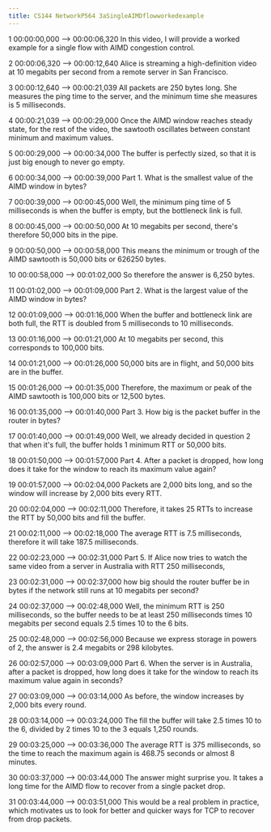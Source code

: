 ```yaml
---
title: CS144 NetworkP564 3aSingleAIMDflowworkedexample
---
```


1
00:00:00,000 --> 00:00:06,320
In this video, I will provide a worked example for a single flow with AIMD congestion control.

2
00:00:06,320 --> 00:00:12,640
Alice is streaming a high-definition video at 10 megabits per second from a remote server in San Francisco.

3
00:00:12,640 --> 00:00:21,039
All packets are 250 bytes long. She measures the ping time to the server, and the minimum time she measures is 5 milliseconds.

4
00:00:21,039 --> 00:00:29,000
Once the AIMD window reaches steady state, for the rest of the video, the sawtooth oscillates between constant minimum and maximum values.

5
00:00:29,000 --> 00:00:34,000
The buffer is perfectly sized, so that it is just big enough to never go empty.

6
00:00:34,000 --> 00:00:39,000
Part 1. What is the smallest value of the AIMD window in bytes?

7
00:00:39,000 --> 00:00:45,000
Well, the minimum ping time of 5 milliseconds is when the buffer is empty, but the bottleneck link is full.

8
00:00:45,000 --> 00:00:50,000
At 10 megabits per second, there's therefore 50,000 bits in the pipe.

9
00:00:50,000 --> 00:00:58,000
This means the minimum or trough of the AIMD sawtooth is 50,000 bits or 626250 bytes.

10
00:00:58,000 --> 00:01:02,000
So therefore the answer is 6,250 bytes.

11
00:01:02,000 --> 00:01:09,000
Part 2. What is the largest value of the AIMD window in bytes?

12
00:01:09,000 --> 00:01:16,000
When the buffer and bottleneck link are both full, the RTT is doubled from 5 milliseconds to 10 milliseconds.

13
00:01:16,000 --> 00:01:21,000
At 10 megabits per second, this corresponds to 100,000 bits.

14
00:01:21,000 --> 00:01:26,000
50,000 bits are in flight, and 50,000 bits are in the buffer.

15
00:01:26,000 --> 00:01:35,000
Therefore, the maximum or peak of the AIMD sawtooth is 100,000 bits or 12,500 bytes.

16
00:01:35,000 --> 00:01:40,000
Part 3. How big is the packet buffer in the router in bytes?

17
00:01:40,000 --> 00:01:49,000
Well, we already decided in question 2 that when it's full, the buffer holds 1 minimum RTT or 50,000 bits.

18
00:01:50,000 --> 00:01:57,000
Part 4. After a packet is dropped, how long does it take for the window to reach its maximum value again?

19
00:01:57,000 --> 00:02:04,000
Packets are 2,000 bits long, and so the window will increase by 2,000 bits every RTT.

20
00:02:04,000 --> 00:02:11,000
Therefore, it takes 25 RTTs to increase the RTT by 50,000 bits and fill the buffer.

21
00:02:11,000 --> 00:02:18,000
The average RTT is 7.5 milliseconds, therefore it will take 187.5 milliseconds.

22
00:02:23,000 --> 00:02:31,000
Part 5. If Alice now tries to watch the same video from a server in Australia with RTT 250 milliseconds,

23
00:02:31,000 --> 00:02:37,000
how big should the router buffer be in bytes if the network still runs at 10 megabits per second?

24
00:02:37,000 --> 00:02:48,000
Well, the minimum RTT is 250 milliseconds, so the buffer needs to be at least 250 milliseconds times 10 megabits per second equals 2.5 times 10 to the 6 bits.

25
00:02:48,000 --> 00:02:56,000
Because we express storage in powers of 2, the answer is 2.4 megabits or 298 kilobytes.

26
00:02:57,000 --> 00:03:09,000
Part 6. When the server is in Australia, after a packet is dropped, how long does it take for the window to reach its maximum value again in seconds?

27
00:03:09,000 --> 00:03:14,000
As before, the window increases by 2,000 bits every round.

28
00:03:14,000 --> 00:03:24,000
The fill the buffer will take 2.5 times 10 to the 6, divided by 2 times 10 to the 3 equals 1,250 rounds.

29
00:03:25,000 --> 00:03:36,000
The average RTT is 375 milliseconds, so the time to reach the maximum again is 468.75 seconds or almost 8 minutes.

30
00:03:37,000 --> 00:03:44,000
The answer might surprise you. It takes a long time for the AIMD flow to recover from a single packet drop.

31
00:03:44,000 --> 00:03:51,000
This would be a real problem in practice, which motivates us to look for better and quicker ways for TCP to recover from drop packets.

